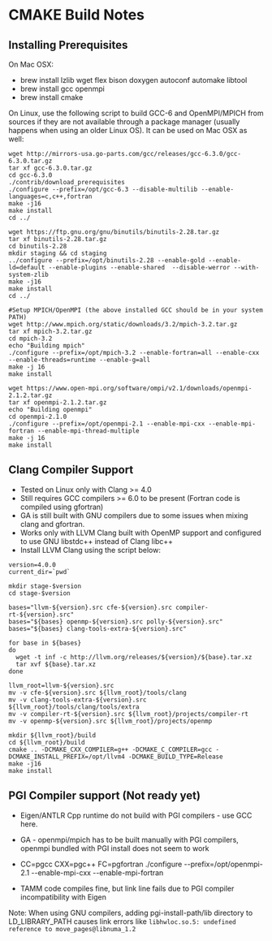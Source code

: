 CMAKE Build Notes
=================

Installing Prerequisites
-------------------------

On Mac OSX:
- brew install lzlib wget flex bison doxygen autoconf automake libtool
- brew install gcc openmpi
- brew install cmake

On Linux, use the following script to build GCC-6 and OpenMPI/MPICH from sources if they are not available through a package manager (usually happens when using an older Linux OS). It can be used on Mac OSX as well:

```
wget http://mirrors-usa.go-parts.com/gcc/releases/gcc-6.3.0/gcc-6.3.0.tar.gz
tar xf gcc-6.3.0.tar.gz
cd gcc-6.3.0
./contrib/download_prerequisites
./configure --prefix=/opt/gcc-6.3 --disable-multilib --enable-languages=c,c++,fortran
make -j16
make install
cd ../

wget https://ftp.gnu.org/gnu/binutils/binutils-2.28.tar.gz
tar xf binutils-2.28.tar.gz
cd binutils-2.28
mkdir staging && cd staging
../configure --prefix=/opt/binutils-2.28 --enable-gold --enable-ld=default --enable-plugins --enable-shared  --disable-werror --with-system-zlib
make -j16
make install
cd ../

#Setup MPICH/OpenMPI (the above installed GCC should be in your system PATH)
wget http://www.mpich.org/static/downloads/3.2/mpich-3.2.tar.gz
tar xf mpich-3.2.tar.gz
cd mpich-3.2
echo "Building mpich"
./configure --prefix=/opt/mpich-3.2 --enable-fortran=all --enable-cxx --enable-threads=runtime --enable-g=all
make -j 16
make install

wget https://www.open-mpi.org/software/ompi/v2.1/downloads/openmpi-2.1.2.tar.gz
tar xf openmpi-2.1.2.tar.gz
echo "Building openmpi"
cd openmpi-2.1.0
./configure --prefix=/opt/openmpi-2.1 --enable-mpi-cxx --enable-mpi-fortran --enable-mpi-thread-multiple
make -j 16
make install
```

Clang Compiler Support
----------------------
 - Tested on Linux only with Clang >= 4.0
 - Still requires GCC compilers >= 6.0 to be present (Fortran code is compiled using gfortran)
 - GA is still built with GNU compilers due to some issues when mixing clang and gfortran.
 - Works only with LLVM Clang built with OpenMP support and configured to use GNU libstdc++ instead of Clang libc++
 - Install LLVM Clang using the script below:

```
version=4.0.0
current_dir=`pwd`

mkdir stage-$version
cd stage-$version

bases="llvm-${version}.src cfe-${version}.src compiler-rt-${version}.src"
bases="${bases} openmp-${version}.src polly-${version}.src"
bases="${bases} clang-tools-extra-${version}.src"

for base in ${bases}
do
  wget -t inf -c http://llvm.org/releases/${version}/${base}.tar.xz
  tar xvf ${base}.tar.xz
done

llvm_root=llvm-${version}.src
mv -v cfe-${version}.src ${llvm_root}/tools/clang
mv -v clang-tools-extra-${version}.src ${llvm_root}/tools/clang/tools/extra
mv -v compiler-rt-${version}.src ${llvm_root}/projects/compiler-rt
mv -v openmp-${version}.src ${llvm_root}/projects/openmp

mkdir ${llvm_root}/build
cd ${llvm_root}/build
cmake .. -DCMAKE_CXX_COMPILER=g++ -DCMAKE_C_COMPILER=gcc -DCMAKE_INSTALL_PREFIX=/opt/llvm4 -DCMAKE_BUILD_TYPE=Release
make -j16
make install
```


PGI Compiler support (Not ready yet)
-------------------------------------
  - Eigen/ANTLR Cpp runtime do not build with PGI compilers - use GCC here.
  - GA - openmpi/mpich has to be built manually with PGI compilers, openmpi bundled with PGI install does not seem to work
  - CC=pgcc CXX=pgc++ FC=pgfortran ./configure --prefix=/opt/openmpi-2.1 --enable-mpi-cxx --enable-mpi-fortran

  - TAMM code compiles fine, but link line fails due to PGI compiler incompatibility with Eigen

Note: When using GNU compilers, adding pgi-install-path/lib directory to LD_LIBRARY_PATH causes link errors like `libhwloc.so.5: undefined reference to move_pages@libnuma_1.2`
